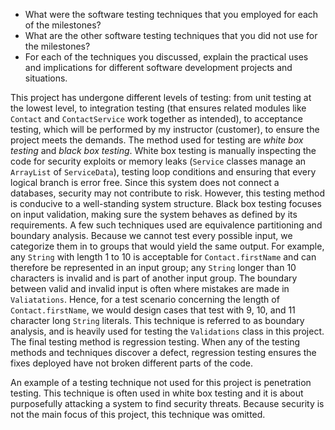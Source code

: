 -   What were the software testing techniques that you employed for each of the milestones? 
-   What are the other software testing techniques that you did not use for the milestones?
-   For each of the techniques you discussed, explain the practical uses and implications for different software development projects and situations.

This project has undergone different levels of testing: from unit testing at the lowest level, to integration testing (that ensures related modules like `Contact` and `ContactService` work together as intended), to acceptance testing, which will be performed by my instructor (customer), to ensure the project meets the demands.
The method used for testing are _white box testing_ and _black box testing_. White box testing is manually inspecting the code for security exploits or memory leaks (`Service` classes manage an `ArrayList` of `ServiceData`), testing loop conditions and ensuring that every logical branch is error free. Since this system does not connect a databases, security may not contribute to risk. However, this testing method is conducive to a well-standing system structure.
Black box testing focuses on input validation, making sure the system behaves as defined by its requirements. 
A few such techniques used are equivalence partitioning and boundary analysis. Because we cannot test every possible input, we categorize them in to groups that would yield the same output. For example, any `String` with length 1 to 10 is acceptable for `Contact.firstName` and can therefore be represented in an input group; any `String` longer than 10 characters is invalid and is part of another input group.
The boundary between valid and invalid input is often where mistakes are made in `Valiatations`. Hence, for a test scenario concerning the length of `Contact.firstName`, we would design cases that test with 9, 10, and 11 character long `String` literals. This technique is referred to as boundary analysis, and is heavily used for testing the `Validations` class in this project.
The final testing method is regression testing. When any of the testing methods and techniques discover a defect, regression testing ensures the fixes deployed have not broken different parts of the code.

An example of a testing technique not used for this project is penetration testing. This technique is often used in white box testing and it is about purposefully attacking a system to find security threats. Because security is not the main focus of this project, this technique was omitted.